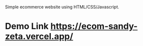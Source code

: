 Simple ecommerce website using HTML/CSS/Javascript.
# Demo Link  https://ecom-sandy-zeta.vercel.app/
